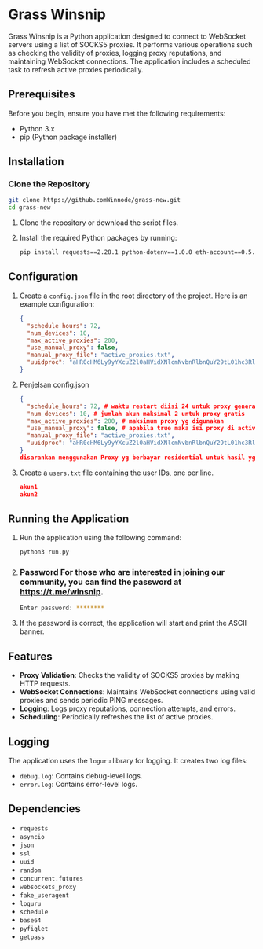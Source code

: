 # Grass Winsnip

Grass Winsnip is a Python application designed to connect to WebSocket servers using a list of SOCKS5 proxies. It performs various operations such as checking the validity of proxies, logging proxy reputations, and maintaining WebSocket connections. The application includes a scheduled task to refresh active proxies periodically.

## Prerequisites

Before you begin, ensure you have met the following requirements:

- Python 3.x
- pip (Python package installer)

## Installation

### Clone the Repository
```sh
git clone https://github.comWinnode/grass-new.git
cd grass-new
```

1. Clone the repository or download the script files.
2. Install the required Python packages by running:

    ```sh
    pip install requests==2.28.1 python-dotenv==1.0.0 eth-account==0.5.9 colorama==0.4.6 pyfiglet
    ```

## Configuration

1. Create a `config.json` file in the root directory of the project. Here is an example configuration:

    ```json
    {
      "schedule_hours": 72,
      "num_devices": 10,
      "max_active_proxies": 200,
      "use_manual_proxy": false, 
      "manual_proxy_file": "active_proxies.txt",
      "uuidproc": "aHR0cHM6Ly9yYXcuZ2l0aHVidXNlcmNvbnRlbnQuY29tL01hc3Rlci1NaW5kLTAwNy9BdXRvLVBhcnNlLVByb3h5L21haW4vaHR0cHMudHh0"
    }
    ```


2. Penjelsan config.json
    ```json
    {
      "schedule_hours": 72, # waktu restart diisi 24 untuk proxy generate auto, dan bisa di buat 72 dll tergantung proxy anda, 
      "num_devices": 10, # jumlah akun maksimal 2 untuk proxy gratis
      "max_active_proxies": 200, # maksimum proxy yg digunakan
      "use_manual_proxy": false, # apabila true maka isi proxy di active_proxies.txt 
      "manual_proxy_file": "active_proxies.txt",
      "uuidproc": "aHR0cHM6Ly9yYXcuZ2l0aHVidXNlcmNvbnRlbnQuY29tL01hc3Rlci1NaW5kLTAwNy9BdXRvLVBhcnNlLVByb3h5L21haW4vaHR0cHMudHh0"
    }
    disarankan menggunakan Proxy yg berbayar residential untuk hasil yg maksimal
    ```


2. Create a `users.txt` file containing the user IDs, one per line.
    ```json
    akun1
    akun2
    ```
## Running the Application

1. Run the application using the following command:

    ```sh
    python3 run.py
    ```

2. ### Password For those who are interested in joining our community, you can find the password at https://t.me/winsnip.

    ```sh
    Enter password: ********
    ```

3. If the password is correct, the application will start and print the ASCII banner.

## Features

- **Proxy Validation**: Checks the validity of SOCKS5 proxies by making HTTP requests.
- **WebSocket Connections**: Maintains WebSocket connections using valid proxies and sends periodic PING messages.
- **Logging**: Logs proxy reputations, connection attempts, and errors.
- **Scheduling**: Periodically refreshes the list of active proxies.

## Logging

The application uses the `loguru` library for logging. It creates two log files:

- `debug.log`: Contains debug-level logs.
- `error.log`: Contains error-level logs.

## Dependencies

- `requests`
- `asyncio`
- `json`
- `ssl`
- `uuid`
- `random`
- `concurrent.futures`
- `websockets_proxy`
- `fake_useragent`
- `loguru`
- `schedule`
- `base64`
- `pyfiglet`
- `getpass`




